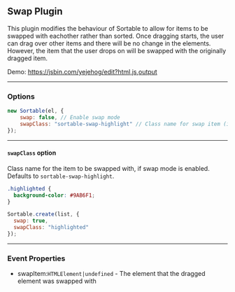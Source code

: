 ## Swap Plugin
This plugin modifies the behaviour of Sortable to allow for items to be swapped with eachother rather than sorted. Once dragging starts, the user can drag over other items and there will be no change in the elements. However, the item that the user drops on will be swapped with the originally dragged item.

Demo: https://jsbin.com/yejehog/edit?html,js,output


---


### Options

```js
new Sortable(el, {
	swap: false, // Enable swap mode
	swapClass: "sortable-swap-highlight" // Class name for swap item (if swap mode is enabled)
});
```


---


#### `swapClass` option
Class name for the item to be swapped with, if swap mode is enabled. Defaults to `sortable-swap-highlight`.

```css
.highlighted {
  background-color: #9AB6F1;
}
```

```js
Sortable.create(list, {
  swap: true,
  swapClass: "highlighted"
});
```


---


### Event Properties
 - swapItem:`HTMLElement|undefined` - The element that the dragged element was swapped with
